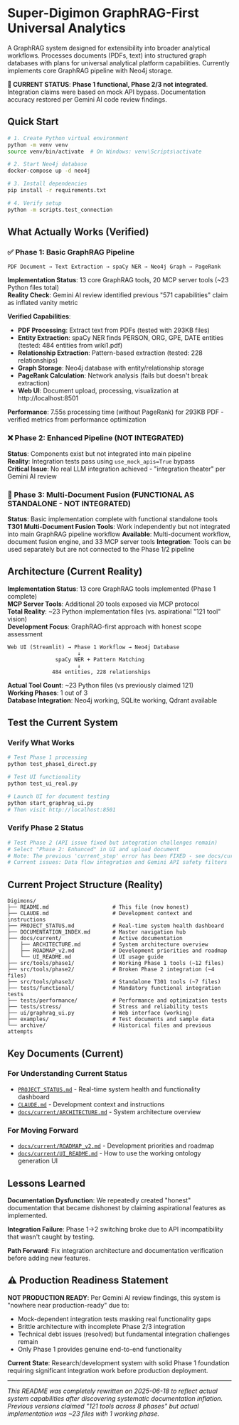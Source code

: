 # Super-Digimon GraphRAG-First Universal Analytics

A GraphRAG system designed for extensibility into broader analytical workflows. Processes documents (PDFs, text) into structured graph databases with plans for universal analytical platform capabilities. Currently implements core GraphRAG pipeline with Neo4j storage.

**🚨 CURRENT STATUS**: **Phase 1 functional, Phase 2/3 not integrated**. Integration claims were based on mock API bypass. Documentation accuracy restored per Gemini AI code review findings.

## Quick Start

```bash
# 1. Create Python virtual environment
python -m venv venv
source venv/bin/activate  # On Windows: venv\Scripts\activate

# 2. Start Neo4j database
docker-compose up -d neo4j

# 3. Install dependencies
pip install -r requirements.txt

# 4. Verify setup
python -m scripts.test_connection
```

## What Actually Works (Verified)

### ✅ Phase 1: Basic GraphRAG Pipeline
```
PDF Document → Text Extraction → spaCy NER → Neo4j Graph → PageRank
```

**Implementation Status**: 13 core GraphRAG tools, 20 MCP server tools (~23 Python files total)  
**Reality Check**: Gemini AI review identified previous "571 capabilities" claim as inflated vanity metric

**Verified Capabilities**:
- **PDF Processing**: Extract text from PDFs (tested with 293KB files)
- **Entity Extraction**: spaCy NER finds PERSON, ORG, GPE, DATE entities (tested: 484 entities from wiki1.pdf)
- **Relationship Extraction**: Pattern-based extraction (tested: 228 relationships)
- **Graph Storage**: Neo4j database with entity/relationship storage
- **PageRank Calculation**: Network analysis (fails but doesn't break extraction)
- **Web UI**: Document upload, processing, visualization at http://localhost:8501

**Performance**: 7.55s processing time (without PageRank) for 293KB PDF - verified metrics from performance optimization

### ❌ Phase 2: Enhanced Pipeline (NOT INTEGRATED)
**Status**: Components exist but not integrated into main pipeline  
**Reality**: Integration tests pass using `use_mock_apis=True` bypass  
**Critical Issue**: No real LLM integration achieved - "integration theater" per Gemini AI review

### 🔧 Phase 3: Multi-Document Fusion (FUNCTIONAL AS STANDALONE - NOT INTEGRATED)
**Status**: Basic implementation complete with functional standalone tools
**T301 Multi-Document Fusion Tools**: Work independently but not integrated into main GraphRAG pipeline workflow
**Available**: Multi-document workflow, document fusion engine, and 33 MCP server tools
**Integration**: Tools can be used separately but are not connected to the Phase 1/2 pipeline

## Architecture (Current Reality)

**Implementation Status**: 13 core GraphRAG tools implemented (Phase 1 complete)  
**MCP Server Tools**: Additional 20 tools exposed via MCP protocol  
**Total Reality**: ~23 Python implementation files (vs. aspirational "121 tool" vision)  
**Development Focus**: GraphRAG-first approach with honest scope assessment

```
Web UI (Streamlit) → Phase 1 Workflow → Neo4j Database
                      ↓
               spaCy NER + Pattern Matching
                      ↓
              484 entities, 228 relationships
```

**Actual Tool Count**: ~23 Python files (vs previously claimed 121)  
**Working Phases**: 1 out of 3  
**Database Integration**: Neo4j working, SQLite working, Qdrant available

## Test the Current System

### Verify What Works
```bash
# Test Phase 1 processing
python test_phase1_direct.py

# Test UI functionality  
python test_ui_real.py

# Launch UI for document testing
python start_graphrag_ui.py
# Then visit http://localhost:8501
```

### Verify Phase 2 Status
```bash
# Test Phase 2 (API issue fixed but integration challenges remain)
# Select "Phase 2: Enhanced" in UI and upload document
# Note: The previous 'current_step' error has been FIXED - see docs/current/PHASE2_API_STATUS_UPDATE.md
# Current issues: Data flow integration and Gemini API safety filters
```

## Current Project Structure (Reality)

```
Digimons/
├── README.md                    # This file (now honest)
├── CLAUDE.md                    # Development context and instructions
├── PROJECT_STATUS.md            # Real-time system health dashboard
├── DOCUMENTATION_INDEX.md       # Master navigation hub
├── docs/current/                # Active documentation
│   ├── ARCHITECTURE.md          # System architecture overview
│   ├── ROADMAP_v2.md            # Development priorities and roadmap
│   └── UI_README.md             # UI usage guide
├── src/tools/phase1/            # Working Phase 1 tools (~12 files)
├── src/tools/phase2/            # Broken Phase 2 integration (~4 files)  
├── src/tools/phase3/            # Standalone T301 tools (~7 files)
├── tests/functional/            # Mandatory functional integration tests
├── tests/performance/           # Performance and optimization tests
├── tests/stress/                # Stress and reliability tests
├── ui/graphrag_ui.py            # Web interface (working)
├── examples/                    # Test documents and sample data
└── archive/                     # Historical files and previous attempts
```

## Key Documents (Current)

### **For Understanding Current Status**
- [`PROJECT_STATUS.md`](PROJECT_STATUS.md) - Real-time system health and functionality dashboard
- [`CLAUDE.md`](CLAUDE.md) - Development context and instructions
- [`docs/current/ARCHITECTURE.md`](docs/current/ARCHITECTURE.md) - System architecture overview

### **For Moving Forward**  
- [`docs/current/ROADMAP_v2.md`](docs/current/ROADMAP_v2.md) - Development priorities and roadmap
- [`docs/current/UI_README.md`](docs/current/UI_README.md) - How to use the working ontology generation UI

## Lessons Learned

**Documentation Dysfunction**: We repeatedly created "honest" documentation that became dishonest by claiming aspirational features as implemented.

**Integration Failure**: Phase 1→2 switching broke due to API incompatibility that wasn't caught by testing.

**Path Forward**: Fix integration architecture and documentation verification before adding new features.

## ⚠️ Production Readiness Statement

**NOT PRODUCTION READY**: Per Gemini AI review findings, this system is "nowhere near production-ready" due to:
- Mock-dependent integration tests masking real functionality gaps
- Brittle architecture with incomplete Phase 2/3 integration  
- Technical debt issues (resolved) but fundamental integration challenges remain
- Only Phase 1 provides genuine end-to-end functionality

**Current State**: Research/development system with solid Phase 1 foundation requiring significant integration work before production deployment.

---

*This README was completely rewritten on 2025-06-18 to reflect actual system capabilities after discovering systematic documentation inflation. Previous versions claimed "121 tools across 8 phases" but actual implementation was ~23 files with 1 working phase.*
